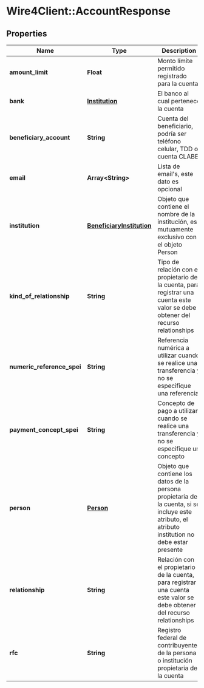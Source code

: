 # Wire4Client::AccountResponse

## Properties
Name | Type | Description | Notes
------------ | ------------- | ------------- | -------------
**amount_limit** | **Float** | Monto límite permitido registrado para la cuenta | 
**bank** | [**Institution**](Institution.md) | El banco al cual pertenece la cuenta | [optional] 
**beneficiary_account** | **String** | Cuenta del beneficiario, podría ser teléfono celular, TDD o cuenta CLABE | 
**email** | **Array&lt;String&gt;** | Lista de email&#39;s, este dato es opcional | [optional] 
**institution** | [**BeneficiaryInstitution**](BeneficiaryInstitution.md) | Objeto que contiene el nombre de la institución, es mutuamente exclusivo con el objeto Person | [optional] 
**kind_of_relationship** | **String** | Tipo de relación con el propietario de la cuenta, para registrar una cuenta este valor se debe obtener  del recurso relationships | 
**numeric_reference_spei** | **String** | Referencia numérica a utilizar cuando se realice una transferencia y no se especifique una referencia | [optional] 
**payment_concept_spei** | **String** | Concepto de pago a utilizar cuando se realice una transferencia y no se especifique un concepto | [optional] 
**person** | [**Person**](Person.md) | Objeto que contiene los datos de la persona propietaria de la cuenta, si se incluye este atributo, el atributo institution no debe estar presente | [optional] 
**relationship** | **String** | Relación con el propietario de la cuenta, para registrar una cuenta este valor se debe obtener  del recurso relationships | 
**rfc** | **String** | Registro federal de contribuyentes de la persona o institución propietaria de la cuenta | 


